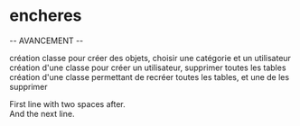 # encheres

-- AVANCEMENT --
<p>
création classe pour créer des objets, choisir une catégorie et un utilisateur  
création d'une classe pour créer un utilisateur, supprimer toutes les tables   
création d'une classe permettant de recréer toutes les tables, et une de les supprimer<br>
  
First line with two spaces after.  
And the next line.
</p>
